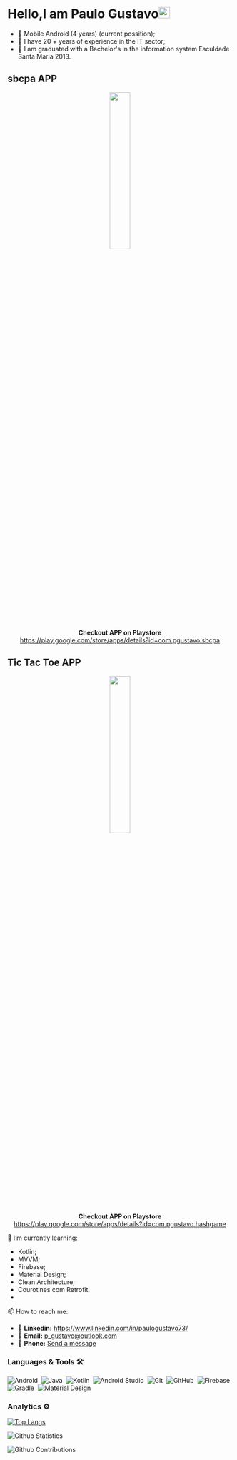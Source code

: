 

<h1 align = "justify"> Hello,I am Paulo Gustavo<img src="https://media.giphy.com/media/hvRJCLFzcasrR4ia7z/giphy.gif" width="25px"></h1>

- 🎯 Mobile Android (4 years) (current possition);
- 🎯 I have 20 + years of experience in the IT sector;
- 🎯 I am graduated with a Bachelor's in the information system Faculdade Santa Maria 2013.

## sbcpa APP
<div align="center">
<img
src="https://play-lh.googleusercontent.com/7UpxzisxTCH9jvZ9MxV7aiytuYpFKKcSujDirDjf_plAnLdlce2SLoKasUOyFzVyr7w=w240-h480-rw" width="30%" height="30%">

<br>**Checkout APP on Playstore** <br>
https://play.google.com/store/apps/details?id=com.pgustavo.sbcpa
</div>

## Tic Tac Toe APP
<div align="center">
<img
src="https://play-lh.googleusercontent.com/7uZFFNp2iakY-kdqyoGNvHjCIb97uMBrsvn_wkgkUX-qJ9xw-6rk_YCoqMkP2f4IxQ=w240-h480-rw" width="30%" height="30%">

<br>**Checkout APP on Playstore** <br>
https://play.google.com/store/apps/details?id=com.pgustavo.hashgame
</div>

🌱 I’m currently learning:
* Kotlin;
* MVVM;
* Firebase;
* Material Design;
* Clean Architecture;
* Courotines com Retrofit.
* 
📫 How to reach me:
- 🎯 **Linkedin:** https://www.linkedin.com/in/paulogustavo73/
- 🎯 **Email:** p_gustavo@outlook.com
- 🎯 **Phone:** <a href="https://wa.me/+5581988696763"> Send a message </a>

### Languages & Tools 🛠

![Android](https://img.shields.io/badge/-Android-05122A?style=for-the-badge&logo=android&logoColor=green)&nbsp;
![Java](https://img.shields.io/badge/-Java-05122A?style=for-the-badge&logo=Java&logoColor=white)&nbsp;
![Kotlin](https://img.shields.io/badge/-Kotlin-05122A?style=for-the-badge&logo=kotlin)&nbsp;
![Android Studio](https://img.shields.io/badge/-AndroidStudio-05122A?style=for-the-badge&logo=androidstudio&logoColor=green)&nbsp;
![Git](https://img.shields.io/badge/-Git-05122A?style=for-the-badge&logo=git)&nbsp;
![GitHub](https://img.shields.io/badge/-GitHub-05122A?style=for-the-badge&logo=github)&nbsp;
![Firebase](https://img.shields.io/badge/-Firebase-05122A?style=for-the-badge&logo=firebase)&nbsp;
![Gradle](https://img.shields.io/badge/-Gradle-05122A?style=for-the-badge&logo=gradle&logoColor=green)&nbsp;
![Material Design](https://img.shields.io/badge/-MaterialDesign-05122A?style=for-the-badge&logo=materialdesign&logoColor=white)&nbsp;

### Analytics ⚙️

[![Top Langs](https://github-readme-stats.vercel.app/api/top-langs/?username=pgustavo73&langs_count=8)](https://github.com/anuraghazra/github-readme-stats)

![Github Statistics](https://github-readme-stats.vercel.app/api/?username=pgustavo73&count_private=true&show_icons=true&PAT_1=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&theme=shades-of-purple)

![Github Contributions](https://github-readme-streak-stats.herokuapp.com/?user=pgustavo73&hide_border=true&range=all_time&PAT_1=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&theme=shades-of-purple)



